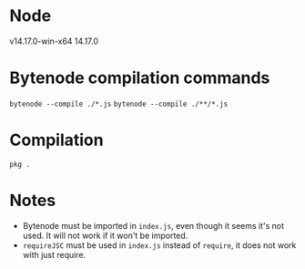 # Node 
v14.17.0-win-x64
14.17.0

# Bytenode compilation commands
`bytenode --compile ./*.js`
`bytenode --compile ./**/*.js`

# Compilation
`pkg .`

# Notes
* Bytenode must be imported in `index.js`, even though it seems it's not used. It will not work if it won't be imported.
* `requireJSC` must be used in `index.js` instead of `require`, it does not work with just require.

